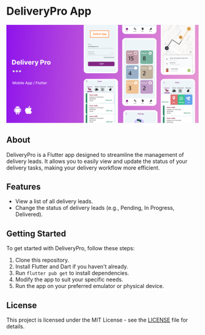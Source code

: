 # DeliveryPro App

![DeliveryPro Screens](Delivery.png)

## About
DeliveryPro is a Flutter app designed to streamline the management of delivery leads. It allows you to easily view and update the status of your delivery tasks, making your delivery workflow more efficient.

## Features
- View a list of all delivery leads.
- Change the status of delivery leads (e.g., Pending, In Progress, Delivered).


## Getting Started
To get started with DeliveryPro, follow these steps:

1. Clone this repository.
2. Install Flutter and Dart if you haven't already.
3. Run `flutter pub get` to install dependencies.
4. Modify the app to suit your specific needs.
5. Run the app on your preferred emulator or physical device.


## License
This project is licensed under the MIT License - see the [LICENSE](LICENSE) file for details.
